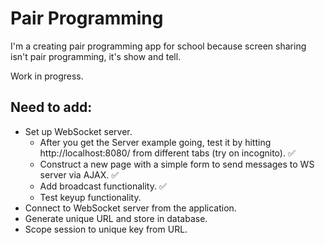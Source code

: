 # Pair Programming #

I'm a creating pair programming app for school because screen sharing isn't pair programming, it's show and tell.

Work in progress.

## Need to add: ##
- Set up WebSocket server.
  - After you get the Server example going, test it by hitting http://localhost:8080/ from different tabs (try on incognito). ✅
  - Construct a new page with a simple form to send messages to WS server via AJAX. ✅
  - Add broadcast functionality. ✅
  - Test keyup functionality.
- Connect to WebSocket server from the application.
- Generate unique URL and store in database.
- Scope session to unique key from URL.
